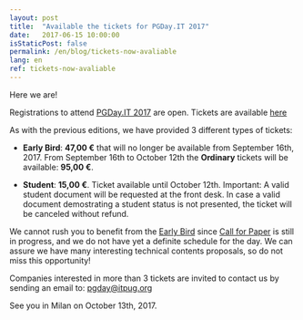 ```yaml
---
layout: post
title:  "Available the tickets for PGDay.IT 2017"
date:   2017-06-15 10:00:00
isStaticPost: false
permalink: /en/blog/tickets-now-avaliable
lang: en
ref: tickets-now-avaliable
---
```


Here we are!

Registrations to attend [PGDay.IT 2017](http://2017.pgday.it/) are open. Tickets are available [here](https://www.eventbrite.it/e/pgdayit-2017-tickets-35260542231)

As with the previous editions, we have provided 3 different types of tickets:

* **Early Bird**: **47,00 €** that will no longer be available from September 16th, 2017. From September 16th to October 12th the **Ordinary** tickets will be available: **95,00 €**.

* **Student**: **15,00 €**. Ticket available until October 12th. Important: A valid student document will be requested at the front desk. In case a valid document demostrating a student status is not presented, the ticket will be canceled without refund.

We cannot rush you to benefit from the [Early Bird](https://www.eventbrite.it/e/pgdayit-2017-tickets-35260542231) since [Call for Paper](http://2017.pgday.it/en/blog/call-for-papers) is still in progress, and we do not have yet a definite schedule for the day. We can assure we have many interesting technical contents proposals, so do not miss this opportunity!

Companies interested in more than 3 tickets are invited to contact us by sending an email to: [pgday@itpug.org](mailto:pgday@itpug.org)

See you in Milan on October 13th, 2017.
